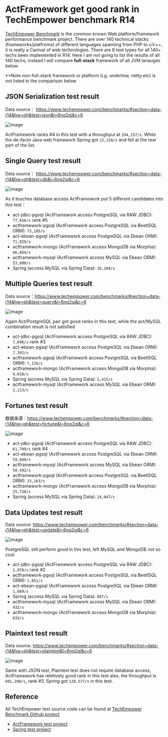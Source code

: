 # ActFramework get good rank in TechEmpower benchmark R14

[TechEmpower Benchmark](https://www.techempower.com/benchmarks/) is the common known Web platform/framework performance benchmark project. There are over 140 technical stacks (frameworks/platfroms) of different languages spanning from PHP to c/c++, it is really a Canival of web technologies. There are 6 test types for all 140+ techs been implemented in R14. Here I am not going to list the results of all 140 techs, instead I will compare **full-stack** framework of all JVM lanauges below:

**Note non-full-stack framework or platform (i.g. undertow, netty etc) is not listed in the comparison below

## JSON Serialization test result

Data source： https://www.techempower.com/benchmarks/#section=data-r14&hw=ph&test=json&l=6nq2qj&c=6

![image](https://cloud.githubusercontent.com/assets/216930/25933326/0f21e4f4-3659-11e7-8d7c-8de7296f25fc.png)

ActFramework ranks #4 in this test with a throughput at `334,157/s`. While the de-facto Java web framework Spring got `22,228/s` and fell at the rear part of the list.

## Single Query test result

Data source： https://www.techempower.com/benchmarks/#section=data-r14&hw=ph&test=db&l=6nq2qj&c=6

![image](https://cloud.githubusercontent.com/assets/216930/25933471/4ddc6038-365a-11e7-9ad6-f6002affaf6c.png)

As it touches database access ActFramework put 5 different candidates into this test：

* act-jdbc-pgsql (ActFramework access PostgreSQL via RAW JDBC): `77,650/s` rank #5
* actframework-pgsql (ActFramework access PostgreSQL via BeetlSQL ORM): `73,185/s`
* act-ebean-pgsql (ActFramework access PostgreSQL via Ebean ORM): `71,029/s`
* actframework-mongo (ActFramework access MongoDB via Morphia): `66,664/s`
* actframework-mysql (ActFramework access MySQL via Ebean ORM): `53,800/s`
* Spring (access MySQL via Spring Data): `16,204/s`

## Multiple Queries test result

Data source：https://www.techempower.com/benchmarks/#section=data-r14&hw=ph&test=query&l=6nq2qj&c=6

![image](https://cloud.githubusercontent.com/assets/216930/25933667/114268be-365c-11e7-959f-f9fdc8811805.png)

Again Act/PostgreSQL pair got good ranks in this test, while the act/MySQL combination result is not satisfied

* act-jdbc-pgsql (ActFramework access PostgreSQL via RAW JDBC): `7,696/s` rank #3
* act-ebean-pgsql (ActFramework access PostgreSQL via Ebean ORM): `7,392/s`
* actframework-pgsql (ActFramework access PostgreSQL via BeetlSQL ORM): `7,135/s`
* actframework-mongo (ActFramework access MongoDB via Morphia): `4,618/s`
* Spring (access MySQL via Spring Data): `2,415/s`
* actframework-mysql (ActFramework access MySQL via Ebean ORM): `2,113/s`

## Fortunes test result

数据来源：https://www.techempower.com/benchmarks/#section=data-r14&hw=ph&test=fortune&l=6nq2qj&c=6

![image](https://cloud.githubusercontent.com/assets/216930/25933820/6b880062-365d-11e7-9b39-c8a7a5452b38.png)

* act-jdbc-pgsql (ActFramework access PostgreSQL via RAW JDBC): `61,709/s` rank #4
* act-ebean-pgsql (ActFramework access PostgreSQL via Ebean ORM): `59,040/s`
* actframework-mysql (ActFramework access MySQL via Ebean ORM): `50,492/s`
* actframework-pgsql (ActFramework access PostgreSQL via BeetlSQL ORM): `33,163/s`
* actframework-mongo (ActFramework access MongoDB via Morphia): `25,720/s`
* Spring (access MySQL via Spring Data): `24,047/s`


## Data Updates test result

Data source: https://www.techempower.com/benchmarks/#section=data-r14&hw=ph&test=update&l=6nq2qj&c=6

![image](https://cloud.githubusercontent.com/assets/216930/25934046/f60cc924-365e-11e7-8b9c-b4bc0e2e5422.png)

PostgreSQL still perform good in this test, left MySQL and MongoDB not so cool.

* act-jdbc-pgsql (ActFramework access PostgreSQL via RAW JDBC): `1,978/s` rank #2
* actframework-pgsql (ActFramework access PostgreSQL via BeetlSQL ORM): `1,851/s`
* act-ebean-pgsql (ActFramework access PostgreSQL via Ebean ORM): `1,689/s`
* Spring (access MySQL via Spring Data): `897/s`
* actframework-mysql (ActFramework access MySQL via Ebean ORM): `432/s`
* actframework-mongo (ActFramework access MongoDB via Morphia): `633/s`

## Plaintext test result

Data source: https://www.techempower.com/benchmarks/#section=data-r14&hw=ph&test=plaintext&l=6nq2qj&c=6

![image](https://cloud.githubusercontent.com/assets/216930/25934151/8af02dba-365f-11e7-918b-a26c63cfd549.png)

Same with JSON test, Plaintext test does not require database access, ActFramework has reletively good rank in this test also, the throughput is `601,390/s`, rank #3. Spring got `128,577/s` in this test.

## Reference

All TechEmpower test source code can be found at [TechEmpower Benchmark Github project](https://github.com/TechEmpower/FrameworkBenchmarks/) 

* [ActFramework test project](https://github.com/TechEmpower/FrameworkBenchmarks/tree/master/frameworks/Java/act)
* [Spring test project](https://github.com/TechEmpower/FrameworkBenchmarks/tree/master/frameworks/Java/spring)

